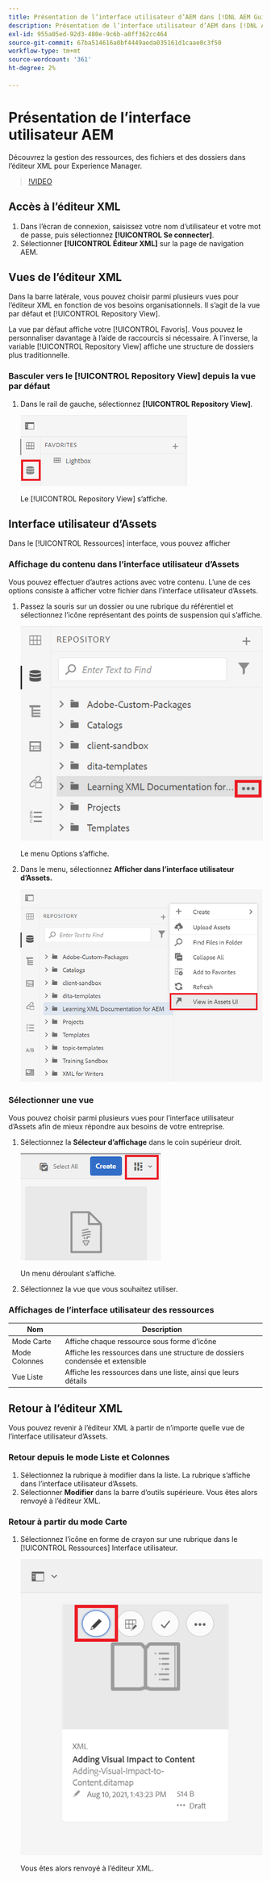 ```yaml
---
title: Présentation de l’interface utilisateur d’AEM dans [!DNL AEM Guides]
description: Présentation de l’interface utilisateur d’AEM dans [!DNL Adobe Experience Manager Guides]
exl-id: 955a05ed-92d3-480e-9c6b-a0ff362cc464
source-git-commit: 67ba514616a0bf4449aeda035161d1caae0c3f50
workflow-type: tm+mt
source-wordcount: '361'
ht-degree: 2%

---
```


# Présentation de l’interface utilisateur AEM

Découvrez la gestion des ressources, des fichiers et des dossiers dans l’éditeur XML pour Experience Manager.

>[!VIDEO](https://video.tv.adobe.com/v/336659?quality=12&learn=on)

## Accès à l’éditeur XML

1. Dans l’écran de connexion, saisissez votre nom d’utilisateur et votre mot de passe, puis sélectionnez **[!UICONTROL Se connecter]**.
1. Sélectionner **[!UICONTROL Éditeur XML]** sur la page de navigation AEM.

## Vues de l’éditeur XML

Dans la barre latérale, vous pouvez choisir parmi plusieurs vues pour l’éditeur XML en fonction de vos besoins organisationnels. Il s’agit de la vue par défaut et [!UICONTROL Repository View].

La vue par défaut affiche votre [!UICONTROL Favoris]. Vous pouvez le personnaliser davantage à l’aide de raccourcis si nécessaire. À l&#39;inverse, la variable [!UICONTROL Repository View] affiche une structure de dossiers plus traditionnelle.

### Basculer vers le [!UICONTROL Repository View] depuis la vue par défaut

1. Dans le rail de gauche, sélectionnez **[!UICONTROL Repository View]**.

   ![Icône Référentiel](images/common/repository-icon.png)

   Le [!UICONTROL Repository View] s’affiche.

## Interface utilisateur d’Assets

Dans le [!UICONTROL Ressources] interface, vous pouvez afficher

### Affichage du contenu dans l’interface utilisateur d’Assets

Vous pouvez effectuer d’autres actions avec votre contenu. L’une de ces options consiste à afficher votre fichier dans l’interface utilisateur d’Assets.

1. Passez la souris sur un dossier ou une rubrique du référentiel et sélectionnez l’icône représentant des points de suspension qui s’affiche.

   ![Icône Ellipse](images/lesson-2/options-menu-with-markings.png)

   Le menu Options s’affiche.

1. Dans le menu, sélectionnez **Afficher dans l’interface utilisateur d’Assets.**

   ![Affichage dans l’interface utilisateur d’Assets](images/lesson-2/assets-ui.png)


### Sélectionner une vue

Vous pouvez choisir parmi plusieurs vues pour l’interface utilisateur d’Assets afin de mieux répondre aux besoins de votre entreprise.

1. Sélectionnez la **Sélecteur d’affichage** dans le coin supérieur droit.

   ![Icône du sélecteur d’affichage](images/lesson-2/view-switcher.png)

   Un menu déroulant s’affiche.

1. Sélectionnez la vue que vous souhaitez utiliser.

### Affichages de l’interface utilisateur des ressources

| Nom | Description |
| --- | --- |
| Mode Carte | Affiche chaque ressource sous forme d’icône |
| Mode Colonnes | Affiche les ressources dans une structure de dossiers condensée et extensible |
| Vue Liste | Affiche les ressources dans une liste, ainsi que leurs détails |

## Retour à l’éditeur XML

Vous pouvez revenir à l’éditeur XML à partir de n’importe quelle vue de l’interface utilisateur d’Assets.

### Retour depuis le mode Liste et Colonnes

1. Sélectionnez la rubrique à modifier dans la liste.
La rubrique s’affiche dans l’interface utilisateur d’Assets.
1. Sélectionner **Modifier** dans la barre d’outils supérieure.
Vous êtes alors renvoyé à l’éditeur XML.

### Retour à partir du mode Carte

1. Sélectionnez l’icône en forme de crayon sur une rubrique dans le [!UICONTROL Ressources] Interface utilisateur.

   ![Icône Crayon](images/lesson-2/return-card-view.png)

   Vous êtes alors renvoyé à l’éditeur XML.
